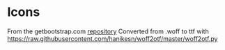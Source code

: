 # Icons

From the getbootstrap.com [repository](https://github.com/twbs/icons)
Converted from .woff to ttf with https://raw.githubusercontent.com/hanikesn/woff2otf/master/woff2otf.py
